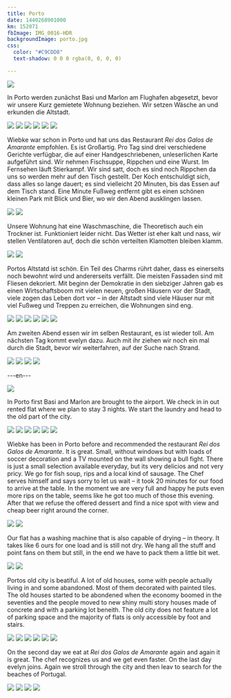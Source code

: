 ```yaml
---
title: Porto
date: 1440268901000
km: 152071
fbImage: IMG_0016-HDR
backgroundImage: porto.jpg
css:
  color: "#C9CDD8"
  text-shadow: 0 0 0 rgba(0, 0, 0, 0)

---
```


![](IMG_0037)

In Porto werden zunächst Basi und Marlon am Flughafen abgesetzt, bevor wir unsere Kurz gemietete Wohnung beziehen. Wir setzen Wäsche an und erkunden die Altstadt.

![](IMG_0016-HDR)
![](IMG_0020)
![](IMG_0024)
![](IMG_0029)
![](IMG_0030)
![](IMG_0048)

Wiebke war schon in Porto und hat uns das Restaurant *Rei dos Galos de Amarante* empfohlen. Es ist Großartig. Pro Tag sind drei verschiedene Gerichte verfügbar, die auf einer Handgeschriebenen, unleserlichen Karte aufgeführt sind. Wir nehmen Fischsuppe, Rippchen und eine Wurst. Im Fernsehen läuft Stierkampf. Wir sind satt, doch es sind noch Rippchen da uns so werden mehr auf den Tisch gestellt. Der Koch entschuldigt sich, dass alles so lange dauert; es sind vielleicht 20 Minuten, bis das Essen auf dem Tisch stand. Eine Minute Fußweg entfernt gibt es einen schönen kleinen Park mit Blick und Bier, wo wir den Abend ausklingen lassen.

![](IMG_0068)
![](IMG_0081)

Unsere Wohnung hat eine Waschmaschine, die Theoretisch auch ein Trockner ist. Funktioniert leider nicht. Das Wetter ist eher kalt und nass, wir stellen Ventilatoren auf, doch die schön verteilten Klamotten bleiben klamm.

![](IMG_0098)
![](IMG_0102)

Portos Altstatd ist schön. Ein Teil des Charms rührt daher, dass es einerseits noch bewohnt wird und andererseits verfällt. Die meisten Fassaden sind mit Fliesen dekoriert. Mit beginn der Demokratie in den siebziger Jahren gab es einen Wirtschaftsboom mit vielen neuen, großen Häusern vor der Stadt, viele zogen das Leben dort vor – in der Altstadt sind viele Häuser nur mit viel Fußweg und Treppen zu erreichen, die Wohnungen sind eng.

![](IMG_0115-HDR)
![](IMG_0116)
![](IMG_0136)
![](IMG_0180)
![](IMG_0184-HDR)
![](IMG_0187)

Am zweiten Abend essen wir im selben Restaurant, es ist wieder toll. Am nächsten Tag kommt evelyn dazu. Auch mit ihr ziehen wir noch ein mal durch die Stadt, bevor wir weiterfahren, auf der Suche nach Strand. 

![](IMG_0207)
![](IMG_0218)
![](IMG_0219)
![](IMG_0220)

---en---


![](IMG_0037)

In Porto first Basi and Marlon are brought to the airport. We check in in out rented flat where we plan to stay 3 nights. We start the laundry and head to the old part of the city.

![](IMG_0016-HDR)
![](IMG_0020)
![](IMG_0024)
![](IMG_0029)
![](IMG_0030)
![](IMG_0048)

Wiebke has been in Porto before and recommended the restaurant *Rei dos Galos de Amarante*.
It is great. Small, without windows but with loads of soccer decoration and a TV mounted on the wall showing a bull fight. There is just a small selection available everyday, but its very delicios and not very pricy. We go for fish soup, rips and a local kind of sausage. The Chef serves himself and says sorry to let us wait – it took 20 minutes for our food to arrive at the table. In the moment we are very full and happy he puts even more rips on the table, seems like he got too much of those this evening. After that we refuse the offered dessert and find a nice spot with view and cheap beer right around the corner.

![](IMG_0068)
![](IMG_0081)

Our flat has a washing machine that is also capable of drying – in theory. It takes like 6 ours for one load and is still not dry. We hang all the stuff and point fans on them but still, in the end we have to pack them a little bit wet.

![](IMG_0098)
![](IMG_0102)

Portos old city is beatiful. A lot of old houses, some with people actually living in and some abandoned. Most of them decorated with painted tiles. The old houses started to be abondened when the economy boomed in the seventies and the people moved to new shiny multi story houses made of concrete and with a parking lot beneith. The old city does not feature a lot of parking space and the majority of flats is only accessible by foot and stairs.

![](IMG_0115-HDR)
![](IMG_0116)
![](IMG_0136)
![](IMG_0180)
![](IMG_0184-HDR)
![](IMG_0187)

On the second day we eat at *Rei dos Galos de Amarante* again and again it is great. The chef recognizes us and we get even faster. On the last day evelyn joins. Again we stroll through the city and then leav to search for the beaches of Portugal.

![](IMG_0207)
![](IMG_0218)
![](IMG_0219)
![](IMG_0220)

